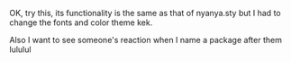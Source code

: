 OK, try this, its functionality is the same as that of nyanya.sty but I had to change the fonts and color theme kek.

Also I want to see someone's reaction when I name a package after them lululul
